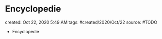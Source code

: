---
---

# Encyclopedie

created: Oct 22, 2020 5:49 AM
tags: #created/2020/Oct/22
source: #TODO

- Encyclopedie